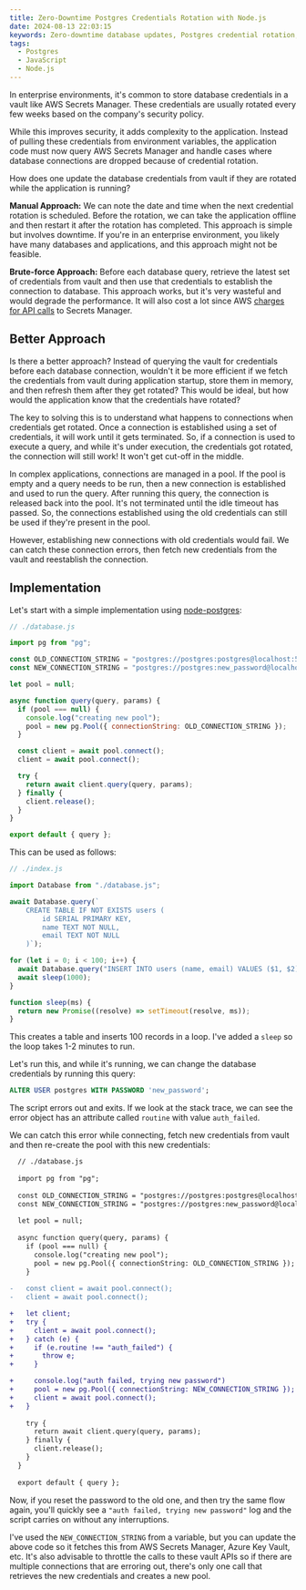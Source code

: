 ```yaml
---
title: Zero-Downtime Postgres Credentials Rotation with Node.js
date: 2024-08-13 22:03:15
keywords: Zero-downtime database updates, Postgres credential rotation, Node.js database management, AWS Secrets Manager integration, Database connection pooling
tags:
  - Postgres
  - JavaScript
  - Node.js
---
```


In enterprise environments, it's common to store database credentials in a vault like AWS Secrets Manager. These credentials are usually rotated every few weeks based on the company's security policy. 

While this improves security, it adds complexity to the application. Instead of pulling these credentials from environment variables, the application code must now query AWS Secrets Manager and handle cases where database connections are dropped because of credential rotation.

How does one update the database credentials from vault if they are rotated while the application is running?

**Manual Approach:** We can note the date and time when the next credential rotation is scheduled. Before the rotation, we can take the application offline and then restart it after the rotation has completed. This approach is simple but involves downtime. If you're in an enterprise environment, you likely have many databases and applications, and this approach might not be feasible.

**Brute-force Approach:** Before each database query, retrieve the latest set of credentials from vault and then use that credentials to establish the connection to database. This approach works, but it's very wasteful and would degrade the performance. It will also cost a lot since AWS [charges for API calls](https://aws.amazon.com/secrets-manager/pricing/) to Secrets Manager.

## Better Approach

Is there a better approach? Instead of querying the vault for credentials before each database connection, wouldn't it be more efficient if we fetch the credentials from vault during application startup, store them in memory, and then refresh them after they get rotated? This would be ideal, but how would the application know that the credentials have rotated?

The key to solving this is to understand what happens to connections when credentials get rotated. Once a connection is established using a set of credentials, it will work until it gets terminated. So, if a connection is used to execute a query, and while it's under execution, the credentials got rotated, the connection will still work! It won't get cut-off in the middle. 

In complex applications, connections are managed in a pool. If the pool is empty and a query needs to be run, then a new connection is established and used to run the query. After running this query, the connection is released back into the pool. It's not terminated until the idle timeout has passed. So, the connections established using the old credentials can still be used if they're present in the pool.

However, establishing new connections with old credentials would fail. We can catch these connection errors, then fetch new credentials from the vault and reestablish the connection.

## Implementation

Let's start with a simple implementation using [node-postgres](https://node-postgres.com):

```js
// ./database.js

import pg from "pg";

const OLD_CONNECTION_STRING = "postgres://postgres:postgres@localhost:5432/postgres?sslmode=disable";
const NEW_CONNECTION_STRING = "postgres://postgres:new_password@localhost:5432/postgres?sslmode=disable";

let pool = null;

async function query(query, params) {
  if (pool === null) {
    console.log("creating new pool");
    pool = new pg.Pool({ connectionString: OLD_CONNECTION_STRING });
  }

  const client = await pool.connect();
  client = await pool.connect();

  try {
    return await client.query(query, params);
  } finally {
    client.release();
  }
}

export default { query };
```

This can be used as follows:

```js
// ./index.js

import Database from "./database.js";

await Database.query(`
    CREATE TABLE IF NOT EXISTS users (
        id SERIAL PRIMARY KEY,
        name TEXT NOT NULL,
        email TEXT NOT NULL
    )`);

for (let i = 0; i < 100; i++) {
  await Database.query("INSERT INTO users (name, email) VALUES ($1, $2)", [`user_${i}`, `user_${i}@email.com`]);
  await sleep(1000);
}

function sleep(ms) {
  return new Promise((resolve) => setTimeout(resolve, ms));
}
```

This creates a table and inserts 100 records in a loop. I've added a `sleep` so the loop takes 1-2 minutes to run.

Let's run this, and while it's running, we can change the database credentials by running this query:

```sql
ALTER USER postgres WITH PASSWORD 'new_password';
```

The script errors out and exits. If we look at the stack trace, we can see the error object has an attribute called `routine` with value `auth_failed`.

We can catch this error while connecting, fetch new credentials from vault and then re-create the pool with this new credentials:

```diff
  // ./database.js
  
  import pg from "pg";
  
  const OLD_CONNECTION_STRING = "postgres://postgres:postgres@localhost:5432/postgres?sslmode=disable";
  const NEW_CONNECTION_STRING = "postgres://postgres:new_password@localhost:5432/postgres?sslmode=disable";
  
  let pool = null;
  
  async function query(query, params) {
    if (pool === null) {
      console.log("creating new pool");
      pool = new pg.Pool({ connectionString: OLD_CONNECTION_STRING });
    }
  
-   const client = await pool.connect();
-   client = await pool.connect();

+   let client;
+   try {
+     client = await pool.connect();
+   } catch (e) {
+     if (e.routine !== "auth_failed") {
+       throw e;
+     }

+     console.log("auth failed, trying new password")
+     pool = new pg.Pool({ connectionString: NEW_CONNECTION_STRING });
+     client = await pool.connect();
+   }
  
    try {
      return await client.query(query, params);
    } finally {
      client.release();
    }
  }
  
  export default { query };
```

Now, if you reset the password to the old one, and then try the same flow again, you'll quickly see a `"auth failed, trying new password"` log and the script carries on without any interruptions.

I've used the `NEW_CONNECTION_STRING` from a variable, but you can update the above code so it fetches this from AWS Secrets Manager, Azure Key Vault, etc. It's also advisable to throttle the calls to these vault APIs so if there are multiple connections that are erroring out, there's only one call that retrieves the new credentials and creates a new pool.